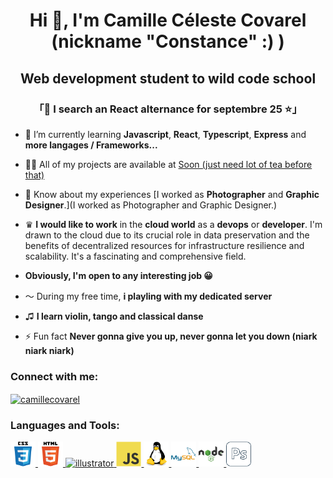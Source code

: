 <h1 align="center">Hi 👋, I'm Camille Céleste Covarel (nickname "Constance" :) )</h1>
<h2 align="center">Web development student to wild code school</h2>

<h3 align="center">「📣 <b>I search an React alternance for septembre 25</b> ⭐」</h3>

- 🌱 I’m currently learning **Javascript**, **React**, **Typescript**, **Express** and **more langages / Frameworks...**

- 👨‍💻 All of my projects are available at [Soon (just need lot of tea before that)](Soon (just need lot of tea before that))

- 📄 Know about my experiences [I worked as **Photographer** and **Graphic Designer**.](I worked as Photographer and Graphic Designer.)

- ♛ **I would like to work** in the **cloud world** as a **devops** or **developer**.
I'm drawn to the cloud due to its crucial role in data preservation and the benefits of decentralized resources for infrastructure resilience and scalability. It's a fascinating and comprehensive field.

- **Obviously, I'm open to any interesting job 😀**

- ～ During my free time, **i playling with my dedicated server** 

- ♫ **I learn violin, tango and classical danse**

- ⚡ Fun fact **Never gonna give you up, never gonna let you down (niark niark niark)**

<h3 align="left">Connect with me:</h3>
<p align="left">
<a href="https://linkedin.com/in/camillecovarel" target="blank"><img align="center" src="https://raw.githubusercontent.com/rahuldkjain/github-profile-readme-generator/master/src/images/icons/Social/linked-in-alt.svg" alt="camillecovarel" height="30" width="40" /></a>
</p>

<h3 align="left">Languages and Tools:</h3>
<p align="left"> <a href="https://www.w3schools.com/css/" target="_blank" rel="noreferrer"> <img src="https://raw.githubusercontent.com/devicons/devicon/master/icons/css3/css3-original-wordmark.svg" alt="css3" width="40" height="40"/> </a> <a href="https://www.w3.org/html/" target="_blank" rel="noreferrer"> <img src="https://raw.githubusercontent.com/devicons/devicon/master/icons/html5/html5-original-wordmark.svg" alt="html5" width="40" height="40"/> </a> <a href="https://www.adobe.com/in/products/illustrator.html" target="_blank" rel="noreferrer"> <img src="https://www.vectorlogo.zone/logos/adobe_illustrator/adobe_illustrator-icon.svg" alt="illustrator" width="40" height="40"/> </a> <a href="https://developer.mozilla.org/en-US/docs/Web/JavaScript" target="_blank" rel="noreferrer"> <img src="https://raw.githubusercontent.com/devicons/devicon/master/icons/javascript/javascript-original.svg" alt="javascript" width="40" height="40"/> </a> <a href="https://www.linux.org/" target="_blank" rel="noreferrer"> <img src="https://raw.githubusercontent.com/devicons/devicon/master/icons/linux/linux-original.svg" alt="linux" width="40" height="40"/> </a> <a href="https://www.mysql.com/" target="_blank" rel="noreferrer"> <img src="https://raw.githubusercontent.com/devicons/devicon/master/icons/mysql/mysql-original-wordmark.svg" alt="mysql" width="40" height="40"/> </a> <a href="https://nodejs.org" target="_blank" rel="noreferrer"> <img src="https://raw.githubusercontent.com/devicons/devicon/master/icons/nodejs/nodejs-original-wordmark.svg" alt="nodejs" width="40" height="40"/> </a> <a href="https://www.photoshop.com/en" target="_blank" rel="noreferrer"> <img src="https://raw.githubusercontent.com/devicons/devicon/master/icons/photoshop/photoshop-line.svg" alt="photoshop" width="40" height="40"/> </a> </p>
